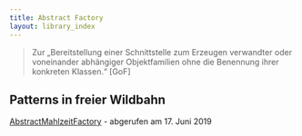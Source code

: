 ```yaml
---
title: Abstract Factory
layout: library_index
---
```


> Zur „Bereitstellung einer Schnittstelle zum Erzeugen verwandter oder voneinander abhängiger Objektfamilien ohne die Benennung ihrer konkreten Klassen.“ [GoF]

## Patterns in freier Wildbahn

[AbstractMahlzeitFactory](https://github.com/bendisposto/propra_vl_pattern/tree/master/src/factory_pattern) - abgerufen am 17. Juni 2019
